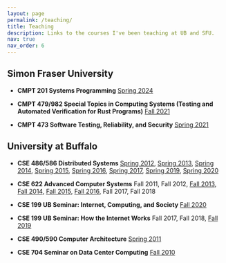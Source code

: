 ```yaml
---
layout: page
permalink: /teaching/
title: Teaching
description: Links to the courses I've been teaching at UB and SFU.
nav: true
nav_order: 6
---
```


<div class="teaching" markdown="1">

## Simon Fraser University

* **CMPT 201 Systems Programming**
  [Spring 2024](https://github.com/SFU-CMPT-201)

* **CMPT 479/982 Special Topics in Computing Systems (Testing and Automated Verification for Rust Programs)**
  [Fall 2021](https://cmpt-479-982.github.io)

* **CMPT 473 Software Testing, Reliability, and Security**
  [Spring 2021](https://canvas.sfu.ca/courses/60354)

## University at Buffalo

* **CSE 486/586 Distributed Systems**
  [Spring 2012](http://www.cse.buffalo.edu/~stevko/courses/cse486/spring12/), [Spring
2013](http://www.cse.buffalo.edu/~stevko/courses/cse486/spring13/), [Spring
2014](http://www.cse.buffalo.edu/~stevko/courses/cse486/spring14/), [Spring
2015](http://www.cse.buffalo.edu/~stevko/courses/cse486/spring15/), [Spring
2016](http://www.cse.buffalo.edu/~stevko/courses/cse486/spring16/), [Spring
2017](http://www.cse.buffalo.edu/~stevko/courses/cse486/spring17/), [Spring
2019](http://www.cse.buffalo.edu/~stevko/courses/cse486/spring19/), [Spring
2020](http://www.cse.buffalo.edu/~stevko/courses/cse486/spring20/)

* **CSE 622 Advanced Computer Systems**
  Fall 2011, Fall 2012, [Fall 2013](https://piazza.com/buffalo/fall2013/cse622/home), [Fall
2014](https://piazza.com/buffalo/fall2014/cse622/home), [Fall
2015](https://piazza.com/buffalo/fall2015/cse622/home), [Fall
2016](https://piazza.com/buffalo/fall2016/cse622/home), Fall 2017, Fall 2018

* **CSE 199 UB Seminar: Internet, Computing, and Society**
  [Fall 2020](https://ublearns.blackboard.com/ultra/courses/_173524_1/cl/outline)

* **CSE 199 UB Seminar: How the Internet Works**
  Fall 2017, Fall 2018, [Fall 2019](http://www.cse.buffalo.edu/cse199)

* **CSE 490/590 Computer Architecture**
  [Spring 2011](http://www.cse.buffalo.edu/~stevko/courses/cse490/spring11)

* **CSE 704 Seminar on Data Center Computing**
  [Fall 2010](http://www.cse.buffalo.edu/~stevko/courses/cse704/fall10)

</div>
